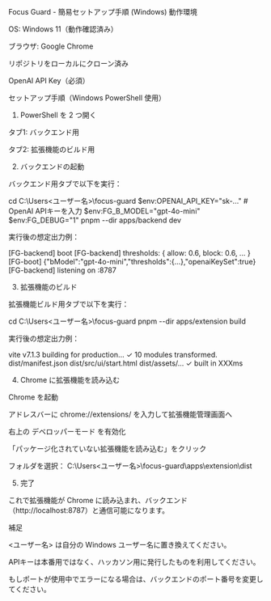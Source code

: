Focus Guard - 簡易セットアップ手順 (Windows)
動作環境

OS: Windows 11（動作確認済み）

ブラウザ: Google Chrome

リポジトリをローカルにクローン済み

OpenAI API Key（必須）

セットアップ手順（Windows PowerShell 使用）
1. PowerShell を 2 つ開く

タブ1: バックエンド用

タブ2: 拡張機能のビルド用

2. バックエンドの起動

バックエンド用タブで以下を実行：

cd C:\Users\<ユーザー名>\focus-guard
$env:OPENAI_API_KEY="sk-..."   # OpenAI APIキーを入力
$env:FG_B_MODEL="gpt-4o-mini"
$env:FG_DEBUG="1"
pnpm --dir apps/backend dev


実行後の想定出力例：

[FG-backend] boot
[FG-backend] thresholds: { allow: 0.6, block: 0.6, ... }
[FG-boot] {"bModel":"gpt-4o-mini","thresholds":{...},"openaiKeySet":true}
[FG-backend] listening on :8787

3. 拡張機能のビルド

拡張機能ビルド用タブで以下を実行：

cd C:\Users\<ユーザー名>\focus-guard
pnpm --dir apps/extension build


実行後の想定出力例：

vite v7.1.3 building for production...
✓ 10 modules transformed.
dist/manifest.json
dist/src/ui/start.html
dist/assets/...
✓ built in XXXms

4. Chrome に拡張機能を読み込む

Chrome を起動

アドレスバーに chrome://extensions/ を入力して拡張機能管理画面へ

右上の デベロッパーモード を有効化

「パッケージ化されていない拡張機能を読み込む」をクリック

フォルダを選択：
C:\Users\<ユーザー名>\focus-guard\apps\extension\dist

5. 完了 

これで拡張機能が Chrome に読み込まれ、バックエンド（http://localhost:8787）と通信可能になります。

補足

<ユーザー名> は自分の Windows ユーザー名に置き換えてください。

APIキーは本番用ではなく、ハッカソン用に発行したものを利用してください。

もしポートが使用中でエラーになる場合は、バックエンドのポート番号を変更してください。
